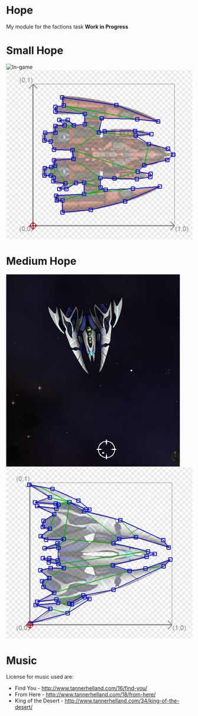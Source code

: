 # Hope
My module for the factions task
**Work in Progress**

# Small Hope
![In-game](Screenshots/smalShipSS.png)
![Collider](Screenshots/smallShipCollider.png)
# Medium Hope
![In-game](Screenshots/mediumShipSS.png)
![Collider](Screenshots/mediumShipCollider.png)

# Music
License for music used are:

- Find You - http://www.tannerhelland.com/16/find-you/
- From Here - http://www.tannerhelland.com/18/from-here/
- King of the Desert - http://www.tannerhelland.com/34/king-of-the-desert/
